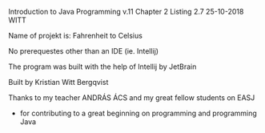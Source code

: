 Introduction to Java Programming v.11 
Chapter 2
Listing 2.7
25-10-2018
WITT

Name of projekt is: Fahrenheit to Celsius

No prerequestes other than an IDE (ie. Intellij)

The program was built with the help of Intellij by JetBrain

Built by Kristian Witt Bergqvist

Thanks to my teacher ANDRÁS ÁCS and my great fellow students on EASJ
- for contributing to a great beginning on programming and programming Java
